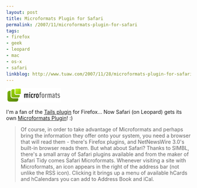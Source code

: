 ```yaml
---
layout: post
title: Microformats Plugin for Safari
permalink: /2007/11/microformats-plugin-for-safari
tags:
- firefox
- geek
- leopard
- mac
- os-x
- safari
linkblog: http://www.tuaw.com/2007/11/28/microformats-plugin-for-safari/
---
```


<img src="/images/2007/microformats.png" alt="microformats.png" class="center" />

I'm a fan of the [Tails plugin](http://blog.codeeg.com/tails-firefox-extension-03/) for Firefox...  Now Safari (on Leopard) gets its own [Microformats Plugin](http://zappatic.net/safarimicroformats/)! :)

>Of course, in order to take advantage of Microformats and perhaps bring the information they offer onto your system, you need a browser that will read them - there's Firefox plugins, and NetNewsWire 3.0's built-in browser reads them. But what about Safari? Thanks to SIMBL, there's a small array of Safari plugins available and from the maker of Safari Tidy comes Safari Microformats. Whenever visiting a site with Microformats, an icon appears in the right of the address bar (not unlike the RSS icon). Clicking it brings up a menu of available hCards and hCalendars you can add to Address Book and iCal.
